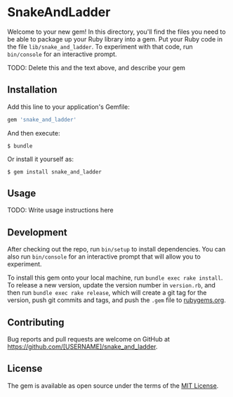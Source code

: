 # SnakeAndLadder

Welcome to your new gem! In this directory, you'll find the files you need to be able to package up your Ruby library into a gem. Put your Ruby code in the file `lib/snake_and_ladder`. To experiment with that code, run `bin/console` for an interactive prompt.

TODO: Delete this and the text above, and describe your gem

## Installation

Add this line to your application's Gemfile:

```ruby
gem 'snake_and_ladder'
```

And then execute:

    $ bundle

Or install it yourself as:

    $ gem install snake_and_ladder

## Usage

TODO: Write usage instructions here

## Development

After checking out the repo, run `bin/setup` to install dependencies. You can also run `bin/console` for an interactive prompt that will allow you to experiment.

To install this gem onto your local machine, run `bundle exec rake install`. To release a new version, update the version number in `version.rb`, and then run `bundle exec rake release`, which will create a git tag for the version, push git commits and tags, and push the `.gem` file to [rubygems.org](https://rubygems.org).

## Contributing

Bug reports and pull requests are welcome on GitHub at https://github.com/[USERNAME]/snake_and_ladder.


## License

The gem is available as open source under the terms of the [MIT License](http://opensource.org/licenses/MIT).

